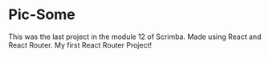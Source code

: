 # Pic-Some
This was the last project in the module 12 of Scrimba. Made using React and React Router. My first React Router Project!
